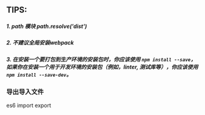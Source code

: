 ## TIPS:

##### 1. path 模块 path.resolve('dist')

##### 2. 不建议全局安装webpack

##### 3. *在安装一个要打包到生产环境的安装包时，你应该使用* `npm install --save`*，如果你在安装一个用于开发环境的安装包（例如，linter, 测试库等），你应该使用* `npm install --save-dev`*。*

### 导出导入文件

es6 import export